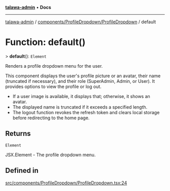[**talawa-admin**](../../../../README.md) • **Docs**

***

[talawa-admin](../../../../modules.md) / [components/ProfileDropdown/ProfileDropdown](../README.md) / default

# Function: default()

\> **default**(): `Element`

Renders a profile dropdown menu for the user.

This component displays the user's profile picture or an avatar, their name (truncated if necessary),
and their role (SuperAdmin, Admin, or User). It provides options to view the profile or log out.

- If a user image is available, it displays that; otherwise, it shows an avatar.
- The displayed name is truncated if it exceeds a specified length.
- The logout function revokes the refresh token and clears local storage before redirecting to the home page.

## Returns

`Element`

JSX.Element - The profile dropdown menu.

## Defined in

[src/components/ProfileDropdown/ProfileDropdown.tsx:24](https://github.com/PalisadoesFoundation/talawa-admin/blob/d16b95ee179900e8e32a2296f14e948e6caea05b/src/components/ProfileDropdown/ProfileDropdown.tsx#L24)

